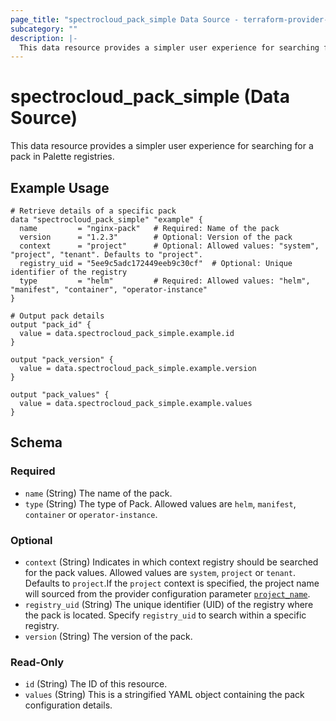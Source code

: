 ```yaml
---
page_title: "spectrocloud_pack_simple Data Source - terraform-provider-spectrocloud"
subcategory: ""
description: |-
  This data resource provides a simpler user experience for searching for a pack in Palette registries.
---
```


# spectrocloud_pack_simple (Data Source)

  This data resource provides a simpler user experience for searching for a pack in Palette registries.

## Example Usage

```hcl
# Retrieve details of a specific pack
data "spectrocloud_pack_simple" "example" {
  name         = "nginx-pack"   # Required: Name of the pack
  version      = "1.2.3"        # Optional: Version of the pack
  context      = "project"      # Optional: Allowed values: "system", "project", "tenant". Defaults to "project".
  registry_uid = "5ee9c5adc172449eeb9c30cf"  # Optional: Unique identifier of the registry
  type         = "helm"         # Required: Allowed values: "helm", "manifest", "container", "operator-instance"
}

# Output pack details
output "pack_id" {
  value = data.spectrocloud_pack_simple.example.id
}

output "pack_version" {
  value = data.spectrocloud_pack_simple.example.version
}

output "pack_values" {
  value = data.spectrocloud_pack_simple.example.values
}
```

<!-- schema generated by tfplugindocs -->
## Schema

### Required

- `name` (String) The name of the pack.
- `type` (String) The type of Pack. Allowed values are `helm`, `manifest`, `container` or `operator-instance`.

### Optional

- `context` (String) Indicates in which context registry should be searched for the pack values. Allowed values are `system`, `project` or `tenant`. Defaults to `project`.If  the `project` context is specified, the project name will sourced from the provider configuration parameter [`project_name`](https://registry.terraform.io/providers/spectrocloud/spectrocloud/latest/docs#schema).
- `registry_uid` (String) The unique identifier (UID) of the registry where the pack is located. Specify `registry_uid` to search within a specific registry.
- `version` (String) The version of the pack.

### Read-Only

- `id` (String) The ID of this resource.
- `values` (String) This is a stringified YAML object containing the pack configuration details.